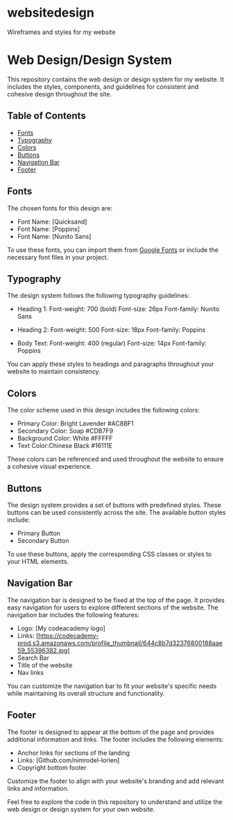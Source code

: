 # websitedesign
Wireframes and styles for my website
# Web Design/Design System

This repository contains the web design or design system for my website. It includes the styles, components, and guidelines for consistent and cohesive design throughout the site.

## Table of Contents

- [Fonts](#fonts)
- [Typography](#typography)
- [Colors](#colors)
- [Buttons](#buttons)
- [Navigation Bar](#navigation-bar)
- [Footer](#footer)

## Fonts

The chosen fonts for this design are:

- Font Name: [Quicksand]
- Font Name: [Poppins]
- Font Name: [Nunito Sans]

To use these fonts, you can import them from [Google Fonts](https://fonts.google.com) or include the necessary font files in your project.

## Typography

The design system follows the following typography guidelines:

- Heading 1:
Font-weight: 700 (bold)
Font-size: 26px
Font-family: Nunito Sans

- Heading 2:
Font-weight: 500
Font-size: 18px
Font-family: Poppins

- Body Text: 
Font-weight: 400 (regular)
Font-size: 14px
Font-family: Poppins

You can apply these styles to headings and paragraphs throughout your website to maintain consistency.

## Colors

The color scheme used in this design includes the following colors:

- Primary Color: Bright Lavender #AC8BF1
- Secondary Color: Soap #CDB7F9
- Background Color: White #FFFFF
- Text Color:Chinese Black #16111E

These colors can be referenced and used throughout the website to ensure a cohesive visual experience.

## Buttons

The design system provides a set of buttons with predefined styles. These buttons can be used consistently across the site. The available button styles include:

- Primary Button
- Secondary Button

To use these buttons, apply the corresponding CSS classes or styles to your HTML elements.

## Navigation Bar

The navigation bar is designed to be fixed at the top of the page. It provides easy navigation for users to explore different sections of the website. The navigation bar includes the following features:

- Logo: [My codeacademy logo]
- Links: [https://codecademy-prod.s3.amazonaws.com/profile_thumbnail/644c8b7d32376800188aae59_55396382.jpg]
- Search Bar 
- Title of the website
- Nav links

You can customize the navigation bar to fit your website's specific needs while maintaining its overall structure and functionality.

## Footer

The footer is designed to appear at the bottom of the page and provides additional information and links. The footer includes the following elements:

- Anchor links for sections of the landing
- Links: [Github.com/nimrodel-lorien]
- Copyright bottom footer

Customize the footer to align with your website's branding and add relevant links and information.

Feel free to explore the code in this repository to understand and utilize the web design or design system for your own website.

